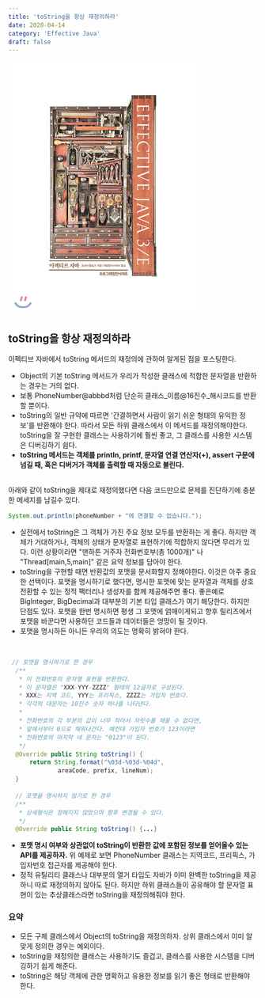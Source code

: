 ```yaml
---
title: 'toString을 항상 재정의하라'
date: 2020-04-14
category: 'Effective Java'
draft: false
---
```


![](./images/banner/effective_java_banner.jpg)

## toString을 항상 재정의하라
이펙티브 자바에서 toString 메서드의 재정의에 관하여 알게된 점을 포스팅한다.
- Object의 기본 toString 메서드가 우리가 작성한 클래스에 적합한 문자열을 반환하는 경우는 거의 없다.
- 보통 PhoneNumber@abbbd처럼 단순히 클래스_이름@16진수_해시코드를 반환할 뿐이다.
- toString의 일반 규약에 따르면 '간결하면서 사람이 읽기 쉬운 형태의 유익한 정보'를 반환해야 한다. 따라서 모든 하위 클래스에서 이 메서드를 재정의해야한다. toString을 잘 구현한 클래스는 사용하기에 훨씬 좋고, 그 클래스를 사용한 시스템은 디버깅하기 쉽다.
- **toString 메서드는 객체를 println, printf, 문자열 연결 연산자(+), assert 구문에 넘길 때, 혹은 디버거가 객체를 출력할 때 자동으로 불린다.**

<br />
아래와 같이 toString을 제대로 재정의했다면 다음 코드만으로 문제를 진단하기에 충분한 메세지를 남길수 있다.


```java
System.out.println(phoneNumber + "에 연결할 수 없습니다.");
```

- 실전에서 toString은 그 객체가 가진 주요 정보 모두를 반환하는 게 좋다. 하지만 객체가 거대하거나, 객체의 상태가 문자열로 표현하기에 적합하지 않다면 무리가 있다. 이런 상황이라면 "맨하튼 거주자 전화번호부(총 1000개)" 나 "Thread[main,5,main]" 같은 요약 정보를 담아야 한다.
- toString을 구현할 때면 반환값의 포맷을 문서화할지 정해야한다. 이것은 아주 중요한 선택이다. 포맷을 명시하기로 했다면, 명시한 포맷에 맞는 문자열과 객체를 상호 전환할 수 있는 정적 팩터리나 생성자를 함께 제공해주면 좋다. 좋은예로 BigInteger, BigDecimal과 대부분의 기본 타입 클래스가 여기 해당한다. 하지만 단점도 있다. 포맷을 한번 명시하면 평생 그 포맷에 얽매이게되고 향후 릴리즈에서 포맷을 바꾼다면 사용하던 코드들과 데이터들은 엉망이 될 것이다.
- 포맷을 명시하든 아니든 우리의 의도는 명확히 밝혀야 한다.

<br />

```java
 // 포맷을 명시하기로 한 경우
  /**
   * 이 전화번호의 문자열 표현을 반환한다.
   * 이 문자열은 "XXX-YYY-ZZZZ" 형태의 12글자로 구성된다.
   * XXX는 지역 코드, YYY는 프리픽스, ZZZZ는 가입자 번호다.
   * 각각의 대문자는 10진수 숫자 하나를 나타낸다.
   *
   * 전화번호의 각 부분의 값이 너무 작아서 자릿수를 채울 수 없다면,
   * 앞에서부터 0으로 채워나간다. 예컨대 가입자 번호가 123이라면
   * 전화번호의 마지막 네 문자는 "0123"이 된다.
   */
  @Override public String toString() {
      return String.format("%03d-%03d-%04d",
              areaCode, prefix, lineNum);
  }

  // 포맷을 명시하지 않기로 한 경우
  /**
   * 상세형식은 정해지지 않았으며 향후 변경될 수 있다. 
   */
  @Override public String toString() {...}
```

- **포맷 명시 여부와 상관없이 toString이 반환한 값에 포함된 정보를 얻어올수 있는 API를 제공하자.** 위 예제로 보면 PhoneNumber 클래스는 지역코드, 프리픽스, 가입자번호 접근자를 제공해야 한다.
- 정적 유틸리티 클래스나 대부분의 열거 타입도 자바가 이미 완벽한 toString을 제공하니 따로 재정의하지 않아도 된다. 하지만 하위 클래스들이 공유해야 할 문자열 표현이 있는 추상클래스라면 toString을 재정의해줘야 한다.

### 요약
- 모든 구체 클래스에서 Object의 toString을 재정의하자. 상위 클래스에서 이미 알맞게 정의한 경우는 예외이다.
- toString을 재정의한 클래스는 사용하기도 즐겁고, 클래스를 사용한 시스템을 디버깅하기 쉽게 해준다.
- toString은 해당 객체에 관한 명확하고 유용한 정보를 읽기 좋은 형태로 반환해야 한다.